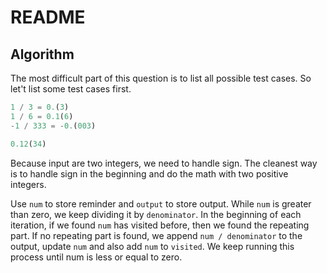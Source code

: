 # README

## Algorithm

The most difficult part of this question is to list all possible test cases. So let't list some test cases first.

```js
1 / 3 = 0.(3)
1 / 6 = 0.1(6)
-1 / 333 = -0.(003)

0.12(34)
```

Because input are two integers, we need to handle sign. The cleanest way is to handle sign in the beginning and do the math with two positive integers.

Use `num` to store reminder and `output` to store output. While `num` is greater than zero, we keep dividing it by `denominator`. In the beginning of each iteration, if we found `num` has visited before, then we found the repeating part. If no repeating part is found, we append `num / denominator` to the output, update `num` and also add `num` to `visited`. We keep running this process until num is less or equal to zero.
